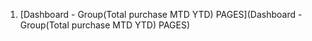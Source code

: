 1. [Dashboard - Group(Total purchase MTD YTD) PAGES](Dashboard - Group(Total purchase MTD YTD) PAGES)
